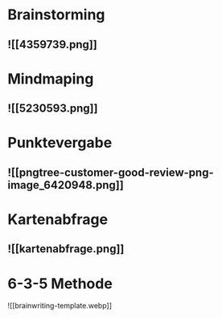 # Brainstorming 
![[4359739.png]]
---
# Mindmaping 
![[5230593.png]]
---
# Punktevergabe 
![[pngtree-customer-good-review-png-image_6420948.png]]
---
# Kartenabfrage 
![[kartenabfrage.png]]
---
# 6-3-5 Methode
![[brainwriting-template.webp]]